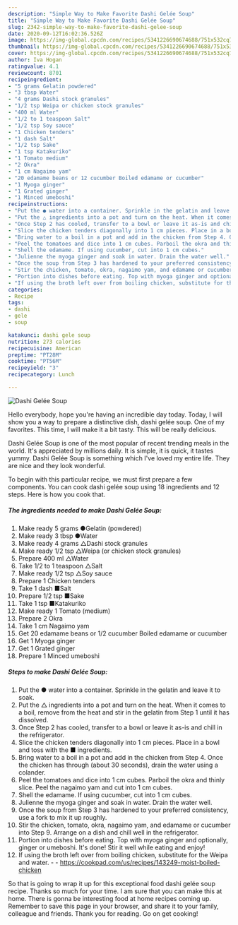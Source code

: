 ```yaml
---
description: "Simple Way to Make Favorite Dashi Gelée Soup"
title: "Simple Way to Make Favorite Dashi Gelée Soup"
slug: 2342-simple-way-to-make-favorite-dashi-gelee-soup
date: 2020-09-12T16:02:36.526Z
image: https://img-global.cpcdn.com/recipes/5341226690674688/751x532cq70/dashi-gelee-soup-recipe-main-photo.jpg
thumbnail: https://img-global.cpcdn.com/recipes/5341226690674688/751x532cq70/dashi-gelee-soup-recipe-main-photo.jpg
cover: https://img-global.cpcdn.com/recipes/5341226690674688/751x532cq70/dashi-gelee-soup-recipe-main-photo.jpg
author: Iva Hogan
ratingvalue: 4.1
reviewcount: 8701
recipeingredient:
- "5 grams Gelatin powdered"
- "3 tbsp Water"
- "4 grams Dashi stock granules"
- "1/2 tsp Weipa or chicken stock granules"
- "400 ml Water"
- "1/2 to 1 teaspoon Salt"
- "1/2 tsp Soy sauce"
- "1 Chicken tenders"
- "1 dash Salt"
- "1/2 tsp Sake"
- "1 tsp Katakuriko"
- "1 Tomato medium"
- "2 Okra"
- "1 cm Nagaimo yam"
- "20 edamame beans or 12 cucumber Boiled edamame or cucumber"
- "1 Myoga ginger"
- "1 Grated ginger"
- "1 Minced umeboshi"
recipeinstructions:
- "Put the ● water into a container. Sprinkle in the gelatin and leave it to soak."
- "Put the △ ingredients into a pot and turn on the heat. When it comes to a boil, remove from the heat and stir in the gelatin from Step 1 until it has dissolved."
- "Once Step 2 has cooled, transfer to a bowl or leave it as-is and chill in the refrigerator."
- "Slice the chicken tenders diagonally into 1 cm pieces. Place in a bowl and toss with the ■ ingredients."
- "Bring water to a boil in a pot and add in the chicken from Step 4. Once the chicken has through (about 30 seconds), drain the water using a colander."
- "Peel the tomatoes and dice into 1 cm cubes. Parboil the okra and thinly slice. Peel the nagaimo yam and cut into 1 cm cubes."
- "Shell the edamame. If using cucumber, cut into 1 cm cubes."
- "Julienne the myoga ginger and soak in water. Drain the water well."
- "Once the soup from Step 3 has hardened to your preferred consistency, use a fork to mix it up roughly."
- "Stir the chicken, tomato, okra, nagaimo yam, and edamame or cucumber into Step 9. Arrange on a dish and chill well in the refrigerator."
- "Portion into dishes before eating. Top with myoga ginger and optionally, ginger or umeboshi. It&#39;s done! Stir it well while eating and enjoy!"
- "If using the broth left over from boiling chicken, substitute for the Weipa and water.  https://cookpad.com/us/recipes/143249-moist-boiled-chicken"
categories:
- Recipe
tags:
- dashi
- gele
- soup

katakunci: dashi gele soup 
nutrition: 273 calories
recipecuisine: American
preptime: "PT28M"
cooktime: "PT56M"
recipeyield: "3"
recipecategory: Lunch

---
```



![Dashi Gelée Soup](https://img-global.cpcdn.com/recipes/5341226690674688/751x532cq70/dashi-gelee-soup-recipe-main-photo.jpg)

Hello everybody, hope you're having an incredible day today. Today, I will show you a way to prepare a distinctive dish, dashi gelée soup. One of my favorites. This time, I will make it a bit tasty. This will be really delicious.

Dashi Gelée Soup is one of the most popular of recent trending meals in the world. It's appreciated by millions daily. It is simple, it is quick, it tastes yummy. Dashi Gelée Soup is something which I've loved my entire life. They are nice and they look wonderful.




To begin with this particular recipe, we must first prepare a few components. You can cook dashi gelée soup using 18 ingredients and 12 steps. Here is how you cook that.

<!--inarticleads1-->

##### The ingredients needed to make Dashi Gelée Soup:

1. Make ready 5 grams ●Gelatin (powdered)
1. Make ready 3 tbsp ●Water
1. Make ready 4 grams △Dashi stock granules
1. Make ready 1/2 tsp △Weipa (or chicken stock granules)
1. Prepare 400 ml △Water
1. Take 1/2 to 1 teaspoon △Salt
1. Make ready 1/2 tsp △Soy sauce
1. Prepare 1 Chicken tenders
1. Take 1 dash ■Salt
1. Prepare 1/2 tsp ■Sake
1. Take 1 tsp ■Katakuriko
1. Make ready 1 Tomato (medium)
1. Prepare 2 Okra
1. Take 1 cm Nagaimo yam
1. Get 20 edamame beans or 1/2 cucumber Boiled edamame or cucumber
1. Get 1 Myoga ginger
1. Get 1 Grated ginger
1. Prepare 1 Minced umeboshi




<!--inarticleads2-->

##### Steps to make Dashi Gelée Soup:

1. Put the ● water into a container. Sprinkle in the gelatin and leave it to soak.
1. Put the △ ingredients into a pot and turn on the heat. When it comes to a boil, remove from the heat and stir in the gelatin from Step 1 until it has dissolved.
1. Once Step 2 has cooled, transfer to a bowl or leave it as-is and chill in the refrigerator.
1. Slice the chicken tenders diagonally into 1 cm pieces. Place in a bowl and toss with the ■ ingredients.
1. Bring water to a boil in a pot and add in the chicken from Step 4. Once the chicken has through (about 30 seconds), drain the water using a colander.
1. Peel the tomatoes and dice into 1 cm cubes. Parboil the okra and thinly slice. Peel the nagaimo yam and cut into 1 cm cubes.
1. Shell the edamame. If using cucumber, cut into 1 cm cubes.
1. Julienne the myoga ginger and soak in water. Drain the water well.
1. Once the soup from Step 3 has hardened to your preferred consistency, use a fork to mix it up roughly.
1. Stir the chicken, tomato, okra, nagaimo yam, and edamame or cucumber into Step 9. Arrange on a dish and chill well in the refrigerator.
1. Portion into dishes before eating. Top with myoga ginger and optionally, ginger or umeboshi. It&#39;s done! Stir it well while eating and enjoy!
1. If using the broth left over from boiling chicken, substitute for the Weipa and water. -  - https://cookpad.com/us/recipes/143249-moist-boiled-chicken




So that is going to wrap it up for this exceptional food dashi gelée soup recipe. Thanks so much for your time. I am sure that you can make this at home. There is gonna be interesting food at home recipes coming up. Remember to save this page in your browser, and share it to your family, colleague and friends. Thank you for reading. Go on get cooking!
